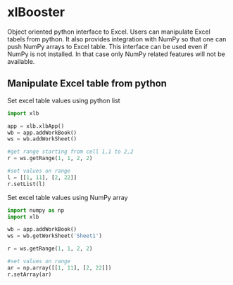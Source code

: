 xlBooster
==========

Object oriented python interface to Excel. Users can manipulate Excel tabels from python. It also provides integration with 
NumPy so that one can push NumPy arrays to Excel table. This interface can be used even if NumPy is not installed. In that
case only NumPy related features will not be available.

Manipulate Excel table from python
----------------------------------

Set excel table values using python list

```python
import xlb

app = xlb.xlbApp()
wb = app.addWorkBook()
ws = wb.addWorkSheet()

#get range starting from cell 1,1 to 2,2
r = ws.getRange(1, 1, 2, 2)

#set values on range
l = [[1, 11], [2, 22]]
r.setList(l)
```

Set excel table values using NumPy array

```python
import numpy as np
import xlb

wb = app.addWorkBook()
ws = wb.getWorkSheet('Sheet1')

r = ws.getRange(1, 1, 2, 2)

#set values on range
ar = np.array([[1, 11], [2, 22]])
r.setArray(ar)
```
